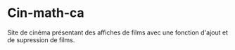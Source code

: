 # Cin-math-ca
Site de cinéma présentant des affiches de films avec une fonction d'ajout et de supression de films.
